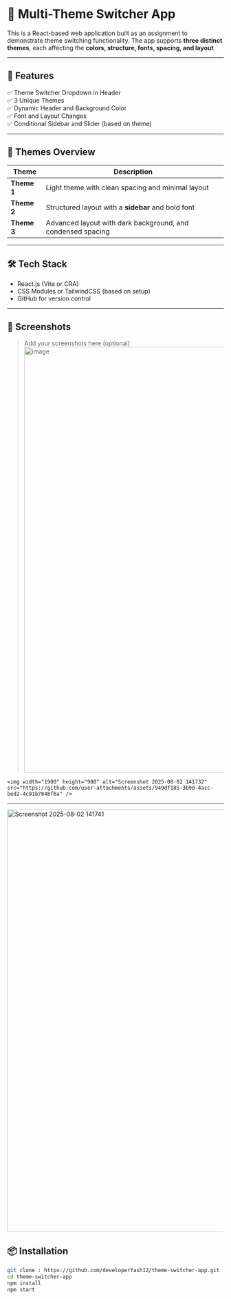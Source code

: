 # 🎨 Multi-Theme Switcher App

This is a React-based web application built as an assignment to demonstrate theme switching functionality. The app supports **three distinct themes**, each affecting the **colors, structure, fonts, spacing, and layout**.

---

## 🚀 Features

✅ Theme Switcher Dropdown in Header  
✅ 3 Unique Themes  
✅ Dynamic Header and Background Color  
✅ Font and Layout Changes  
✅ Conditional Sidebar and Slider (based on theme)

---

## 🌈 Themes Overview

| Theme        | Description                                                                 |
|--------------|-----------------------------------------------------------------------------|
| **Theme 1**  | Light theme with clean spacing and minimal layout                          |
| **Theme 2**  | Structured layout with a **sidebar** and bold font                         |
| **Theme 3**  | Advanced layout with dark background, and condensed spacing |

---

## 🛠️ Tech Stack

- React.js (Vite or CRA)
- CSS Modules or TailwindCSS (based on setup)
- GitHub for version control

---

## 📸 Screenshots

> Add your screenshots here (optional)
    <img width="1914" height="989" alt="image" src="https://github.com/user-attachments/assets/2eedb9fb-0b33-4aaa-a937-2d0c9a70790f" />

    <img width="1900" height="980" alt="Screenshot 2025-08-02 141732" src="https://github.com/user-attachments/assets/949df185-3b9d-4acc-bed2-4c91b7848f6a" />

---
  <img width="1909" height="981" alt="Screenshot 2025-08-02 141741" src="https://github.com/user-attachments/assets/1454c2d3-141f-4489-b3ac-4f2e57fd2754" />

## 📦 Installation

```bash
git clone : https://github.com/developerYash12/theme-switcher-app.git
cd theme-switcher-app
npm install
npm start
